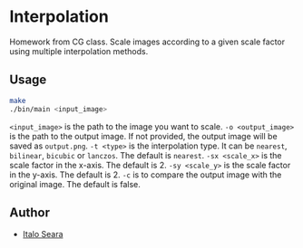 # Interpolation

Homework from CG class. Scale images according to a given scale factor using multiple interpolation methods.

## Usage

```bash
make
./bin/main <input_image>
```

`<input_image>` is the path to the image you want to scale.
`-o <output_image>` is the path to the output image. If not provided, the output image will be saved as `output.png`.
`-t <type>` is the interpolation type. It can be `nearest`, `bilinear`, `bicubic` or `lanczos`. The default is `nearest`.
`-sx <scale_x>` is the scale factor in the x-axis. The default is 2.
`-sy <scale_y>` is the scale factor in the y-axis. The default is 2.
`-c` is to compare the output image with the original image. The default is false.

## Author

- [Italo Seara](https://github.com/italoseara)
